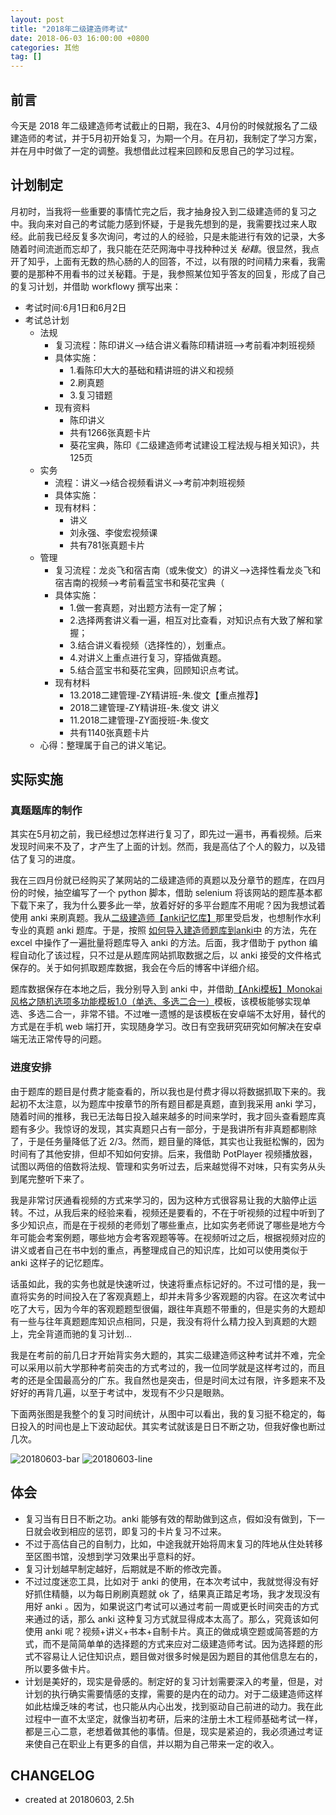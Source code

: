 ```yaml
---
layout: post
title: "2018年二级建造师考试"
date: 2018-06-03 16:00:00 +0800
categories: 其他
tag: []
---   
```


## 前言

今天是 2018 年二级建造师考试截止的日期，我在3、4月份的时候就报名了二级建造师的考试，并于5月初开始复习，为期一个月。在月初，我制定了学习方案，并在月中时做了一定的调整。我想借此过程来回顾和反思自己的学习过程。

## 计划制定

月初时，当我将一些重要的事情忙完之后，我才抽身投入到二级建造师的复习之中。我向来对自己的考试能力感到怀疑，于是我先想到的是，我需要找过来人取经。此前我已经反复多次询问，考过的人的经验，只是未能进行有效的记录，大多随着时间流逝而忘却了，我只能在茫茫网海中寻找种种过关 *秘籍*。很显然，我点开了知乎，上面有无数的热心肠的人的回答，不过，以有限的时间精力来看，我需要的是那种不用看书的过关秘籍。于是，我参照某位知乎答友的回复，形成了自己的复习计划，并借助 workflowy 撰写出来：

- 考试时间:6月1日和6月2日
- 考试总计划
    + 法规
      * 复习流程：陈印讲义-->结合讲义看陈印精讲班-->考前看冲刺班视频
      * 具体实施：
        * 1.看陈印大大的基础和精讲班的讲义和视频
        * 2.刷真题
        * 3.复习错题
      * 现有资料
        * 陈印讲义
        * 共有1266张真题卡片
        * 葵花宝典，陈印《二级建造师考试建设工程法规与相关知识》，共125页
    + 实务
      * 流程：讲义-->结合视频看讲义-->考前冲刺班视频
      * 具体实施：
      * 现有材料：
        * 讲义
        * 刘永强、李俊宏视频课
        * 共有781张真题卡片
    + 管理
      * 复习流程：龙炎飞和宿吉南（或朱俊文）的讲义-->选择性看龙炎飞和宿吉南的视频-->考前看蓝宝书和葵花宝典（
      * 具体实施：
        * 1.做一套真题，对出题方法有一定了解；
        * 2.选择两套讲义看一遍，相互对比查看，对知识点有大致了解和掌握；
        * 3.结合讲义看视频（选择性的），划重点。
        * 4.对讲义上重点进行复习，穿插做真题。
        * 5.结合蓝宝书和葵花宝典，回顾知识点考试。
      * 现有材料
        * 13.2018二建管理-ZY精讲班-朱.俊文【重点推荐】
        * 2018二建管理-ZY精讲班-朱.俊文 讲义
        * 11.2018二建管理-ZY面授班-朱.俊文
        * 共有1140张真题卡片
    * 心得：整理属于自己的讲义笔记。

## 实际实施

### 真题题库的制作

其实在5月初之前，我已经想过怎样进行复习了，即先过一遍书，再看视频。后来发现时间来不及了，才产生了上面的计划。然而，我是高估了个人的毅力，以及错估了复习的进度。

我在三四月份就已经购买了某网站的二级建造师的真题以及分章节的题库，在四月份的时候，抽空编写了一个 python 脚本，借助 selenium 将该网站的题库基本都下载下来了，我为什么要多此一举，放着好好的多平台题库不用呢？因为我想试着使用 anki 来刷真题。我从[二级建造师【anki记忆库】](https://zhuanlan.zhihu.com/p/33448401)那里受启发，也想制作水利专业的真题 anki 题库。于是，按照 [如何导入建造师题库到anki中](https://zhuanlan.zhihu.com/p/32757049) 的方法，先在 excel 中操作了一遍批量将题库导入 anki 的方法。后面，我才借助于 python 编程自动化了该过程，只不过是从题库网站抓取数据之后，以 anki 接受的文件格式保存的。关于如何抓取题库数据，我会在今后的博客中详细介绍。

题库数据保存在本地之后，我分别导入到 anki 中，并借助[【Anki模板】Monokai风格之随机选项多功能模板1.0（单选、多选二合一）](https://zhuanlan.zhihu.com/p/33337789)模板，该模板能够实现单选、多选二合一，非常不错。不过唯一遗憾的是该模板在安卓端不太好用，替代的方式是在手机 web 端打开，实现随身学习。改日有空我研究研究如何解决在安卓端无法正常传导的问题。

### 进度安排

由于题库的题目是付费才能查看的，所以我也是付费才得以将数据抓取下来的。我起初不太注意，以为题库中按章节的所有题目都是真题，直到我采用 anki 学习，随着时间的推移，我已无法每日投入越来越多的时间来学时，我才回头查看题库真题有多少。我惊讶的发现，其实真题只占有一部分，于是我讲所有非真题都剔除了，于是任务量降低了近 2/3。然而，题目量的降低，其实也让我挺松懈的，因为时间有了其他安排，但却不知如何安排。后来，我借助 PotPlayer 视频播放器，试图以两倍的倍数将法规、管理和实务听过去，后来越觉得不对味，只有实务从头到尾完整听下来了。

我是非常讨厌通看视频的方式来学习的，因为这种方式很容易让我的大脑停止运转。不过，从我后来的经验来看，视频还是要看的，不在于听视频的过程中听到了多少知识点，而是在于视频的老师划了哪些重点，比如实务老师说了哪些是地方今年可能会考案例题，哪些地方会考客观题等等。在视频听过之后，根据视频对应的讲义或者自己在书中划的重点，再整理成自己的知识库，比如可以使用类似于 anki 这样子的记忆题库。

话虽如此，我的实务也就是快速听过，快速将重点标记好的。不过可惜的是，我一直将实务的时间投入在了客观真题上，却并未背多少客观题的内容。在这次考试中吃了大亏，因为今年的客观题题型很偏，跟往年真题不带重的，但是实务的大题却有一些与往年真题题库知识点相同，只是，我没有将什么精力投入到真题的大题上，完全背道而驰的复习计划...

我是在考前的前几日才开始背实务大题的，其实二级建造师这种考试并不难，完全可以采用以前大学那种考前突击的方式考过的，我一位同学就是这样考过的，而且考的还是全国最高分的广东。我自然也是突击，但是时间太过有限，许多题来不及好好的再背几遍，以至于考试中，发现有不少只是眼熟。

下面两张图是我整个的复习时间统计，从图中可以看出，我的复习挺不稳定的，每日投入的时间也是上下波动起伏。其实考试就该是日日不断之功，但我好像也断过几次。

![20180603-bar](http://p32dsli77.bkt.clouddn.com/20180604-Bar.png)
![20180603-line](http://p32dsli77.bkt.clouddn.com/20180603-Line.png)

## 体会

- 复习当有日日不断之功。anki 能够有效的帮助做到这点，假如没有做到，下一日就会收到相应的惩罚，即复习的卡片复习不过来。
- 不过于高估自己的自制力，比如，中途我就开始将周末复习的阵地从住处转移至区图书馆，没想到学习效果出乎意料的好。
- 复习计划越早制定越好，后期就是不断的修改完善。
- 不过过度迷恋工具，比如对于 anki 的使用，在本次考试中，我就觉得没有好好抓住精髓，以为每日刷刷真题就 ok 了，结果真正踏足考场，我才发现没有用好 anki 。因为，如果说这门考试可以通过考前一周或更长时间突击的方式来通过的话，那么 anki 这种复习方式就显得成本太高了。那么，究竟该如何使用 anki 呢？视频+讲义+书本+自制卡片。真正的做成填空题或简答题的方式，而不是简简单单的选择题的方式来应对二级建造师考试。因为选择题的形式不容易让人记住知识点，题目做对很多时候是因为题目的其他信息左右的，所以要多做卡片。
- 计划是美好的，现实是骨感的。制定好的复习计划需要深入的考量，但是，对计划的执行确实需要情感的支撑，需要的是内在的动力。对于二级建造师这样如此枯燥乏味的考试，也只能从内心出发，找到驱动自己前进的动力。我在此过程中一直不太坚定，就像当初考研，后来的注册土木工程师基础考试一样，都是三心二意，老想着做其他的事情。但是，现实是紧迫的，我必须通过考证来使自己在职业上有更多的自信，并以期为自己带来一定的收入。

## CHANGELOG

- created at 20180603, 2.5h
